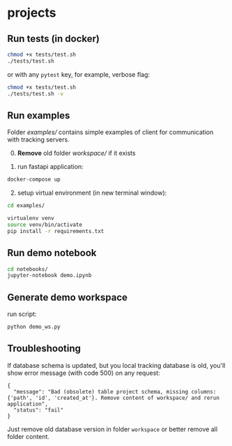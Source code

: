# projects

## Run tests (in docker)

```bash
chmod +x tests/test.sh
./tests/test.sh
```

or with any `pytest` key, for example, verbose flag:

```bash
chmod +x tests/test.sh
./tests/test.sh -v
```

## Run examples

Folder *examples/* contains simple examples of client for communication with 
tracking servers.


0) **Remove** old folder *workspace/* if it exists


1) run fastapi application:

```bash
docker-compose up
```

2) setup virtual environment (in new terminal window):

```bash
cd examples/

virtualenv venv
source venv/bin/activate
pip install -r requirements.txt
```

## Run demo notebook

```bash
cd notebooks/
jupyter-notebook demo.ipynb
```
    
## Generate demo workspace

run script:

```bash
python demo_ws.py
```
    
  
## Troubleshooting

If database schema is updated, but you local tracking database is old, you'll show error 
message (with code 500) on any request:

```
{
  "message": "Bad (obsolete) table project schema, missing columns: {'path', 'id', 'created_at'}. Remove content of workspace/ and rerun application", 
  "status": "fail"
}
```

Just remove old database version in folder `workspace` or better remove all folder content.